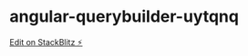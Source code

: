 # angular-querybuilder-uytqnq

[Edit on StackBlitz ⚡️](https://stackblitz.com/edit/angular-querybuilder-uytqnq)